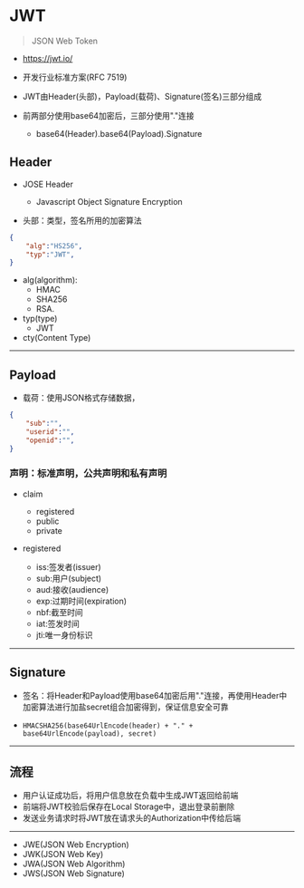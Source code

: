 # JWT
> JSON Web Token

- https://jwt.io/

- 开发行业标准方案(RFC 7519)
- JWT由Header(头部)，Payload(载荷)、Signature(签名)三部分组成
- 前两部分使用base64加密后，三部分使用"."连接
    - base64(Header).base64(Payload).Signature




## Header

- JOSE Header
    - Javascript Object Signature Encryption

- 头部：类型，签名所用的加密算法

```json
{
    "alg":"HS256",
    "typ":"JWT",
}
```
- alg(algorithm):
    - HMAC
    - SHA256
    - RSA.
- typ(type)
    - JWT
- cty(Content Type)

---
## Payload
- 载荷：使用JSON格式存储数据，

```json
{
    "sub":"",
    "userid":"",
    "openid":"",
}
```


### 声明：标准声明，公共声明和私有声明
- claim
    - registered
    - public
    - private

- registered
    - iss:签发者(issuer)
    - sub:用户(subject)
    - aud:接收(audience)
    - exp:过期时间(expiration)
    - nbf:截至时间
    - iat:签发时间
    - jti:唯一身份标识

---
## Signature

- 签名：将Header和Payload使用base64加密后用"."连接，再使用Header中加密算法进行加盐secret组合加密得到，保证信息安全可靠


- `HMACSHA256(base64UrlEncode(header) + "." + base64UrlEncode(payload), secret)`

---
## 流程

- 用户认证成功后，将用户信息放在负载中生成JWT返回给前端
- 前端将JWT校验后保存在Local Storage中，退出登录前删除
- 发送业务请求时将JWT放在请求头的Authorization中传给后端



---


- JWE(JSON Web Encryption)
- JWK(JSON Web Key)
- JWA(JSON Web Algorithm)
- JWS(JSON Web Signature)